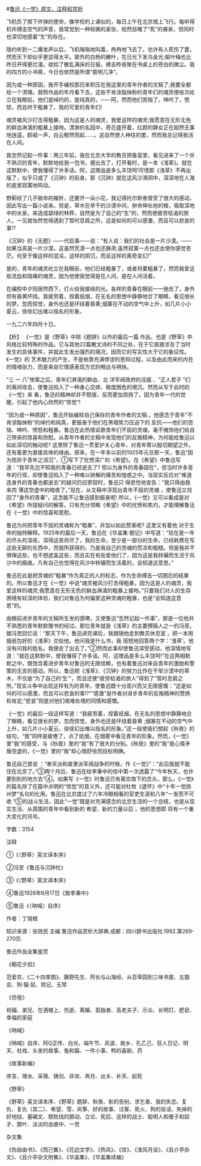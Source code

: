 #[鲁迅《一觉》原文、注释和赏析](https://www.vrrw.net/wx/9422.html)

飞机负了掷下炸弹的使命，像学校的上课似的，每日上午在北京城上飞行。每听得机件搏击空气的声音，我常觉到一种轻微的紧张，宛然目睹了“死”的袭来，但同时也深切地感着“生”的存在。

隐约听到一二爆发声以后，飞机嗡嗡地叫着，冉冉地飞去了。也许有人死伤了罢，然而天下却似乎更显得太平。窗外的白杨的嫩叶，在日光下发乌金光;榆叶梅也比昨日开得更烂漫。收拾了散乱满床的日报，拂去昨夜聚在书桌上的苍白的微尘。我的四方的小书斋，今日也依然是所谓“窗明几净”。

因为或一种原因，我开手编校那历来积压在我这里的青年作者的文稿了;我要全都给一个清理。我照作品的年月看下去，这些不肯涂脂抹粉的青年们的魂灵便依次屹立在我眼前。他们是绰约的，是纯真的，——阿，然而他们苦恼了，呻吟了，愤怒，而且终于粗暴了，我的可爱的青年们!

魂灵被风沙打击得粗暴，因为这是人的魂灵，我爱这样的魂灵;我愿意在无形无色的鲜血淋漓的粗暴上接吻。漂渺的名园中，奇花盛开着，红颜的静女正在超然无事地逍遥，鹤唳一声，白云郁然而起……。这自然使人神往的罢，然而我总记得我活在人间。

我忽然记起一件事：两三年前，我在北京大学的教员预备室里，看见进来了一个并不熟识的青年，默默地给我一包书，便出去了，打开看时，是一本《浅草》。就在这默默中，使我懂得了许多话。阿，这赠品是多么丰饶呵!可惜那《浅草》不再出版了，似乎只成了《沉钟》的前身。那《沉钟》就在这风沙澒洞中，深深地在人海的底里寂寞地鸣动。

野蓟经了几乎致命的摧折，还要开一朵小花，我记得托尔斯泰曾受了很大的感动，因此写出一篇小说来。但是，草木在旱干的沙漠中间，拚命伸长他的根，吸取深地中的水泉，来造成碧绿的林莽，自然是为了自己的“生”的，然而使疲劳枯渴的旅人，一见就怡然觉得遇到了暂时息肩之所，这是如何的可以感激，而且可以悲哀的事!?

《沉钟》的《无题》——代启事——说：“有人说：我们的社会是一片沙漠。——如果当真是一片沙漠，这虽然荒漠一点也还静肃;虽然寂寞一点也还会使你感觉苍茫。何至于像这样的混沌，这样的阴沉，而且这样的离奇变幻!”

是的，青年的魂灵屹立在我眼前，他们已经粗暴了，或者将要粗暴了，然而我爱这些流血和隐痛的魂灵，因为他使我觉得是在人间，是在人间活着。

在编校中夕阳居然西下，灯火给我接续的光。各样的青春在眼前一一驰去了，身外但有昏黄环绕。我疲劳着，捏着纸烟，在无名的思想中静静地合了眼睛，看见很长的梦。忽而惊觉，身外也还是环绕着昏黄;烟篆在不动的空气中上升，如几片小小夏云，徐徐幻出难以指名的形象。

一九二六年四月十日。



【析】 《一觉》是《野草》中除《题辞》以外的最后一篇 作品，也是《野草》中风格比较特殊的作品。它与其他22篇散文诗的不同之处，在于它直接涉及了当时发生的具体事件，并就此生发出强烈的境况，因而它的写实性大于它的象征性。《一觉》的 艺术魅力的产生，不是依靠充满悖谬的思辩过程，以及由此而来的内在的情绪张力，而是来自它情感表现方式的畅达与明快。

“三 一 八”惨案之后，青年们淋漓的鲜血、北 洋军阀政府的淫威 、“正人君子 ”们的离间攻击，使鲁迅陷入了一种身心交瘁、极度困危的境沉。然而从写于此时的《一觉》来 看，鲁迅的精神却并不颓唐，反而更加昂扬了。因为青年一代的觉醒，引起了他内心欣然的“惊觉”!

“因为或一种原因”，鲁迅开始编校自己保存的青年作者的文稿 。他感念于青年”不肯涂脂抹粉”的绰约和纯真，更振奋于他们在黑暗势力压迫下的 反抗——他们的苦恼、呻吟、愤怒和粗暴。鲁迅在此热情讴歌青年们不屈的灵魂，毫不掩饰他们给自己带来的惊喜和欣慰。从青年作者的文稿中发现他们的反叛精神，为何能给鲁迅以如此深切的触动呢? 这里除了鲁迅一贯爱护关心青年，对青年寄以殷切期望之外，还有着更为直接具体的缘由。原来，在一年多以前的1925年元旦那一天，鲁迅“因为惊异于青年之消沉”，①写下了忧愤深广的《希望》。在《希望》中鲁迅写道：“我早先岂不知我的青春已经逝去了? 但以为身外的青春固在”，但当时许多青年的行径，却使鲁迅陷入了一种难以排解的痛苦和惶惑之中。当现实反应对“难道连身外的青春也都逝去”的疑问仍旧寥寂时，鲁迅只 得悲怆地宣告：“我只得由我来肉 薄这空虚中的暗夜了。”现在，从文稿中浮现出青年不屈的灵魂 ，使鲁迅又找回了“身外的青春”，这怎能不让鲁迅感到振奋呢! 所以，《一觉》又可以看成是对《希望》所提疑问的解答。只有充分领略《希望》中的忧愤和焦灼，才能理解鲁迅在《一觉》中的惊喜和宽慰。

鲁迅为何把青年不屈的灵魂称为“粗暴”，并加以如此赞美呢? 这里又有着他 对于生命的独特解释。1925年的最后一天，鲁迅在《华盖集·题记》中写道：“现在是一年的尽头的深夜，深得这夜将尽了，我的生命，至少是一部分的生命，已经耗费在写这些无聊的东西中，而我所获得的，乃是我自己的灵魂的荒凉和粗糙。但是我并不惧惮这些，也不想遮盖这些，而且实在有些爱他们了，因为这是我转辗而生活于风沙中的瘢痕。凡有自己也觉得在风沙中转辗而生活着的，会知道这意思。”

鲁迅在此是把灵魂的“粗暴”作为真正的人的标志，作为生命搏击一切困厄的结果的。所以鲁迅才在《一觉》中说“魂灵被风沙打击得粗暴，因为这是人的魂灵，我爱这样的魂灵;我愿意在无形无色的鲜血淋漓的粗暴上接吻。”只要我们对人的生存困境有较深的体验，我们对鲁迅为何偏爱这种灵魂的粗暴，也是“会知道这意思”的。

由眼前进步青年的文稿所生发的感喟，又使鲁迅“忽然记起一件事”，那是一位他并不熟悉的青年默默赠书的经过。那位青年就是《浅草》的主要撰稿人之一的冯至，据冯至回忆说：“那天下午，鲁迅讲完课后，我跟随他走到教员休息室 ，把一本用报纸包好的《浅草》交给他。他问我是什么书，我 简短地回答两个字：‘浅草’。他没有问我的姓名。我便走了出去了。”②然而此事却使鲁迅深受感动，他深情地写道：“就在这默默中，使我懂得了许多话。阿，这赠品是多么丰饶呵!”在这两相默默之中，既饱含着进步青年对鲁迅的无限信赖，也有着鲁迅对来自青年的激励和警策的无言的感动。所以，鲁迅把《浅草》、《沉钟》的努力比作在干旱沙漠中的草木，不仅是“为了自己的‘生’”，而且还使“疲劳枯渴的旅人”得到了“暂时息肩之所。”现实斗争中出现这样有为的青年，使鲁迅既十分高兴而又无限感慨：“这是如何的可以感激，而且可以悲哀的事!?”“感激”是作者对进步青年的反叛精神的赞扬和肯定;“悲哀”则是对他们艰难处境的同情和感慨。

《一觉》的最后一段这样写道：“我疲劳着，捏着纸烟，在无名的思想中静静地合了眼睛，看见很长的梦。忽而惊觉，身外也还是环绕着昏黄 ;烟篆在不动的空气中上升，如几片小小夏云，徐徐幻出难以指名的形象。”这一段使我们想起《秋夜》的结句，“我”同样是疲倦了，点了纸烟，在烟雾中看见青年的形象。然而，《一觉》里“我”的感受，与《秋夜》里的“我”有了很大的分别。《秋夜》里的“我”是心情矛盾空虚的，《一觉》里的“我”却心情舒徐而目标明确。

鲁迅自己曾说 ：“奉天派和直隶派军阀战争的时候，作《一觉》”：“此后我就不能住在北京了。”③两个月后，鲁迅在给李秉中的信中第一次透露了“今年秋天，也许要到别的地方去”④。如果写《一觉》时鲁迅已有离京南下的念头，那么，《一觉》的篇名除了在篇中点明的“惊觉”的意义外，还可能对杜牧《遣怀》中“十年一觉扬州梦”名句的化用。鲁迅在北京度过了六年冷眼相看的官吏生涯和八年“一发而不可收 ”⑤的战斗生活，因此“一觉”既是对充满感念的北京生活的一个总结，也是从现实生活、从周围的青年中看到新的 希望、新的力量以后 ，他的思想即 将有一个重大变化的讯号。

字数：3154

注释

①《〈野草〉英文译本序》

②冯至《鲁迅与沉钟社》

③《〈野草〉英文译本序》

④鲁迅1926年6月17日《致李秉中》

⑤鲁迅《〈呐喊〉自序》

作者：丁瑞根

知识来源：张效民 主编.鲁迅作品赏析大辞典.成都：四川辞书出版社.1992.第269-270页.

鲁迅作品全集鉴赏

《朝花夕拾》

范爱农、《二十四孝图》、藤野先生、阿长与山海经、从百草园到三味书屋、五猖会、狗·猫·鼠、琐记、无常

《仿徨》

祝福、弟兄、在酒楼上、伤逝、离婚、孤独者、高老夫子、示众、长明灯、肥皂、幸福的家庭

《呐喊》

《呐喊》自序、阿Q正传、白光、端午节、风波、故乡、孔乙己、狂人日记、明天、社戏、头发的故事、兔和猫、一件小事、鸭的喜剧、药

《故事新编》

序言、理水、采薇、铸剑、非攻、奔月、出关、补天、起死

《野草》

《野草》英文译本序、《野草》题辞、秋夜、影的告别、求乞者、我的失恋、复仇、复仇〔其二〕、希望、雪、风筝、好的故事、过客、死火、狗的驳诘、失掉的好地狱、墓碣文、颓败线的颤动、立论、死后、这样的战士、聪明人和傻子和奴才、腊叶、淡淡的血痕中、一觉

杂文集

《伪自由书》、《而己集》、《花边文学》、《热风》、《坟》、《准风月谈》、《且介亭杂文》、《且介亭杂文附集》、《华盖集》、《华盖集续编》

